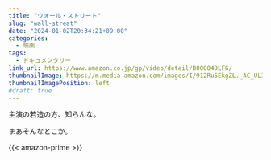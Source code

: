 ```yaml
---
title: "ウォール・ストリート"
slug: "wall-streat"
date: "2024-01-02T20:34:21+09:00"
categories:
  - 映画
tags:
  - ドキュメンタリー
link_url: https://www.amazon.co.jp/gp/video/detail/B00G04DLFG/
thumbnailImage: https://m.media-amazon.com/images/I/912Ru5EkgZL._AC_UL320_.jpg
thumbnailImagePosition: left
#draft: true
---
```

主演の若造の方、知らんな。
<!--more-->
まあそんなとこか。

{{< amazon-prime >}}
